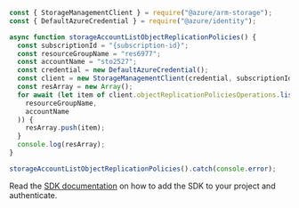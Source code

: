 ```javascript
const { StorageManagementClient } = require("@azure/arm-storage");
const { DefaultAzureCredential } = require("@azure/identity");

async function storageAccountListObjectReplicationPolicies() {
  const subscriptionId = "{subscription-id}";
  const resourceGroupName = "res6977";
  const accountName = "sto2527";
  const credential = new DefaultAzureCredential();
  const client = new StorageManagementClient(credential, subscriptionId);
  const resArray = new Array();
  for await (let item of client.objectReplicationPoliciesOperations.list(
    resourceGroupName,
    accountName
  )) {
    resArray.push(item);
  }
  console.log(resArray);
}

storageAccountListObjectReplicationPolicies().catch(console.error);
```

Read the [SDK documentation](https://github.com/Azure/azure-sdk-for-js/blob/%40azure%2Farm-storage_17.2.0/sdk/storage/arm-storage/README.md) on how to add the SDK to your project and authenticate.
